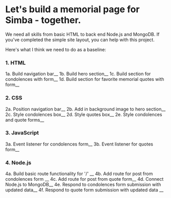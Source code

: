 # Let's build a memorial page for Simba - together. 

We need all skills from basic HTML to back end Node.js and MongoDB. If you've completed the simple site layout, you can help with this project.  

Here's what I think we need to do as a baseline: 

### 1. HTML
1a. Build navigation bar__
1b. Build hero section__
1c. Build section for condolences with form__
1d. Build section for favorite memorial quotes with form__

### 2. CSS
2a. Position navigation bar__
2b. Add in background image to hero section__
2c. Style condolences box__
2d. Style quotes box__
2e. Style condolences and quote forms__

### 3. JavaScript 
3a. Event listener for condolences form__
3b. Event listener for quotes form__

### 4. Node.js
4a. Build basic route functionality for '/' __
4b. Add route for post from condolences form __
4c. Add route for post from quote form__
4d. Connect Node.js to MongoDB__
4e. Respond to condolences form submission with updated data__
4f. Respond to quote form submission with updated data __